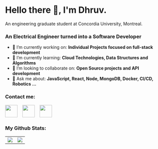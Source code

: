 # Hello there 👋, I'm Dhruv.

An engineering graduate student at Concordia University, Montreal.

### An Electrical Engineer turned into a Software Developer

- 🔭 I’m currently working on: __Individual Projects focused on full-stack development__ 
- 🌱 I’m currently learning: __Cloud Technologies, Data Structures and Algorithms__
- 👯 I’m looking to collaborate on: __Open Source projects and API development__
- 💬 Ask me about: __JavaScript, React, Node, MongoDB, Docker, CI/CD, Robotics ...__

### Contact me:

<a href="https://www.linkedin.com/in/dhruvkumarthakkar/"><img src="https://www.vectorlogo.zone/logos/linkedin/linkedin-icon.svg" width="40" height="40"/></a> &nbsp;&nbsp;
<a href="https://twitter.com/dhruvt_official"><img src="https://www.vectorlogo.zone/logos/twitter/twitter-icon.svg" width="40" height="40"/></a> &nbsp;&nbsp;
<a href="https://www.instagram.com/dhruvthakkar_official/"><img src="https://www.vectorlogo.zone/logos/instagram/instagram-icon.svg" width="40" height="40"/></a> &nbsp;&nbsp;


### My Github Stats:

<table>
<!--     <tr>
        <td>
            <img src="https://github-profile-trophy.vercel.app/?username=DT1768&row=3&column=4&no-bg=true"/>
        </td>
        <td>
            <img src="https://github-readme-streak-stats.herokuapp.com/?user=DT1768&theme=dark"/>
        </td> 
    </tr> -->
    <tr>
        <td>
            <img src="https://github-readme-stats.vercel.app/api?username=DT1768&hide=stars,issues,contribs&count_private=true&show_icons=true&theme=tokyonight"/>
        </td>
        <td>
            <img src="https://github-readme-stats.vercel.app/api/top-langs/?username=DT1768&size_weight=0.5&count_weight=0.5&layout=compact&hide=php,scss,css,html,batchfile,gherkin,freemarker,xslt,tsql,ruby"/>
        </td>
    </tr>
</table>
